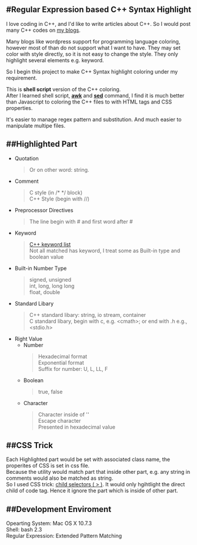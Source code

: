 #Regular Expression based C++ Syntax Highlight
---

I love coding in C++, and I'd like to write articles about C++. So I would post many C++ codes on [my blogs](http://www.cnblogs.com/ider). 

Many blogs like wordpress support for programming language coloring, however most of than do not support what I want to have. They may set color with style directly, so it is not easy to change the style. They only highlight several elements e.g. keyword.

So I begin this project to make C++ Syntax highlight coloring under my requirement.


This is **shell script** version of the C++ coloring.   
After I learned shell script, [**awk**](https://developer.apple.com/library/mac/#documentation/Darwin/Reference/Manpages/man1/awk.1.html) and [**sed**](https://developer.apple.com/library/mac/#documentation/Darwin/Reference/Manpages/man1/sed.1.html) command, I find it is much better than Javascript to coloring the C++ files to with HTML tags and CSS properties.   

It's easier to manage regex pattern and substitution. And much easier to manipulate multipe files.

##Highlighted Part
---
* Quotation   
	> Or on other word: string.
* Comment
	> C style (in /\* \*/ block)   
	> C++ Style (begin with //)
* Preprocessor Directives
	> The line begin with # and first word after #
* Keyword
	> [C++ keyword list](http://en.cppreference.com/w/cpp/keyword)   
	> Not all matched has keyword, I treat some as Built-in type and boolean value
* Built-in Number Type
	> signed, unsigned   
	> int, long, long long   
	> float, double
* Standard Libary
	> C++ standard libary: string, io stream, container   
	> C standard libary, begin with c, e.g. &lt;cmath&gt;; or end with .h e.g., &lt;stdio.h&gt;
* Right Value
	* Number
		> Hexadecimal format   
		> Exponential format   
		> Suffix for number: U, L, LL, F 
	* Boolean
		> true, false
	* Character
		> Character inside of ''  
		> Escape character   
		> Presented in hexadecimal value
		
		
##CSS Trick
---
Each Highlighted part would be set with associated class name, the properites of CSS is set in css file.   
Because the utility would match part that inside other part, e.g. any string in comments would also be matched as string.   
So I used CSS trick: [child selectors ( > )](http://www.w3.org/TR/CSS2/selector.html#child-selectors). It would only hgihtlight the direct child of code tag. Hence it ignore the part which is inside of other part.

##Development Enviroment
---
Opearting System: Mac OS X 10.7.3   
Shell: bash 2.3   
Regular Expression: Extended Pattern Matching   
